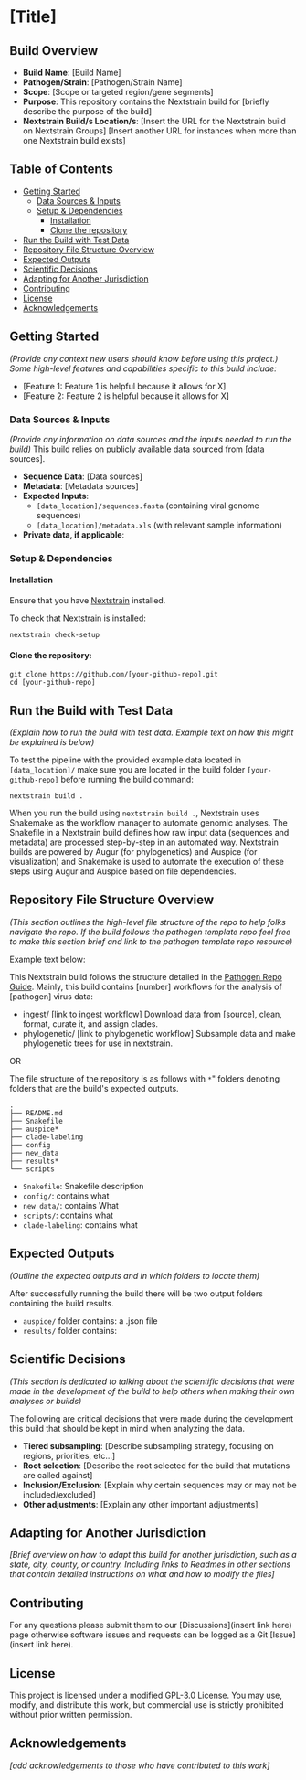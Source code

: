 # [Title]

## Build Overview
- **Build Name**: [Build Name]
- **Pathogen/Strain**: [Pathogen/Strain Name]
- **Scope**: [Scope or targeted region/gene segments]
- **Purpose**: This repository contains the Nextstrain build for [briefly describe the purpose of the build]
- **Nextstrain Build/s Location/s**: [Insert the URL for the Nextstrain build on Nextstrain Groups] [Insert another URL for instances when more than one Nextstrain build exists]

## Table of Contents
- [Getting Started](#getting-started)
  - [Data Sources & Inputs](#data-sources--inputs)
  - [Setup & Dependencies](#setup--dependencies)
    - [Installation](#installation)
    - [Clone the repository](#clone-the-repository)
- [Run the Build with Test Data](#run-the-build-with-test-data)
- [Repository File Structure Overview](#repository-file-structure-overview)
- [Expected Outputs](#expected-outputs)
- [Scientific Decisions](#scientific-decisions)
- [Adapting for Another Jurisdiction](#adapting-for-another-jurisdiction)
- [Contributing](#contributing)
- [License](#license)
- [Acknowledgements](#acknowledgements)

## Getting Started
*(Provide any context new users should know before using this project.) Some high-level features and capabilities specific to this build include:*

- [Feature 1: Feature 1 is helpful because it allows for X]
- [Feature 2: Feature 2 is helpful because it allows for X]

### Data Sources & Inputs
*(Provide any information on data sources and the inputs needed to run the build)*
This build relies on publicly available data sourced from [data sources].

- **Sequence Data**: [Data sources]
- **Metadata**: [Metadata sources]
- **Expected Inputs**:
    - `[data_location]/sequences.fasta` (containing viral genome sequences)
    - `[data_location]/metadata.xls` (with relevant sample information)
- **Private data, if applicable**:

### Setup & Dependencies
#### Installation
Ensure that you have [Nextstrain](https://docs.nextstrain.org/en/latest/install.html) installed.

To check that Nextstrain is installed:
```
nextstrain check-setup
```

#### Clone the repository:

```
git clone https://github.com/[your-github-repo].git
cd [your-github-repo]
```

## Run the Build with Test Data
*(Explain how to run the build with test data. Example text on how this might be explained is below)*

To test the pipeline with the provided example data located in `[data_location]/` make sure you are located in the build folder `[your-github-repo]` before running the build command:

```
nextstrain build .
```

When you run the build using `nextstrain build .`, Nextstrain uses Snakemake as the workflow manager to automate genomic analyses. The Snakefile in a Nextstrain build defines how raw input data (sequences and metadata) are processed step-by-step in an automated way. Nextstrain builds are powered by Augur (for phylogenetics) and Auspice (for visualization) and Snakemake is used to automate the execution of these steps using Augur and Auspice based on file dependencies.

## Repository File Structure Overview
*(This section outlines the high-level file structure of the repo to help folks navigate the repo. If the build follows the pathogen template repo feel free to make this section brief and link to the pathogen template repo resource)*

Example text below:

This Nextstrain build follows the structure detailed in the [Pathogen Repo Guide](https://github.com/nextstrain/pathogen-repo-guide). 
Mainly, this build contains [number] workflows for the analysis of [pathogen] virus data:
- ingest/ [link to ingest workflow] Download data from [source], clean, format, curate it, and assign clades.
- phylogenetic/ [link to phylogenetic workflow] Subsample data and make phylogenetic trees for use in nextstrain.

OR

The file structure of the repository is as follows with `*`" folders denoting folders that are the build's expected outputs.

```
.
├── README.md
├── Snakefile
├── auspice*
├── clade-labeling
├── config
├── new_data
├── results*
└── scripts
```

- `Snakefile`: Snakefile description
- `config/`: contains what
- `new_data/`: contains What
- `scripts/`: contains what
- `clade-labeling`: contains what

## Expected Outputs
*(Outline the expected outputs and in which folders to locate them)*

After successfully running the build there will be two output folders containing the build results.

- `auspice/` folder contains: a .json file
- `results/` folder contains:

## Scientific Decisions
*(This section is dedicated to talking about the scientific decisions that were made in the development of the build to help others when making their own analyses or builds)*

The following are critical decisions that were made during the development this build that should be kept in mind when analyzing the data.

- **Tiered subsampling**: [Describe subsampling strategy, focusing on regions, priorities, etc...]
- **Root selection**: [Describe the root selected for the build that mutations are called against]
- **Inclusion/Exclusion**: [Explain why certain sequences may or may not be included/excluded]
- **Other adjustments**: [Explain any other important adjustments]


## Adapting for Another Jurisdiction
 *[Brief overview on how to adapt this build for another jurisdiction, such as a state, city, county, or country. Including links to Readmes in other sections that contain detailed instructions on what and how to modify the files]*

## Contributing
For any questions please submit them to our [Discussions](insert link here) page otherwise software issues and requests can be logged as a Git [Issue](insert link here).

## License
This project is licensed under a modified GPL-3.0 License.
You may use, modify, and distribute this work, but commercial use is strictly prohibited without prior written permission.

## Acknowledgements

*[add acknowledgements to those who have contributed to this work]*
